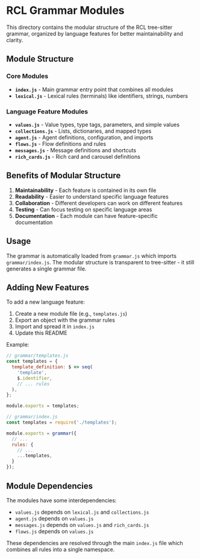 # RCL Grammar Modules

This directory contains the modular structure of the RCL tree-sitter grammar, organized by language features for better maintainability and clarity.

## Module Structure

### Core Modules

- **`index.js`** - Main grammar entry point that combines all modules
- **`lexical.js`** - Lexical rules (terminals) like identifiers, strings, numbers

### Language Feature Modules

- **`values.js`** - Value types, type tags, parameters, and simple values
- **`collections.js`** - Lists, dictionaries, and mapped types
- **`agent.js`** - Agent definitions, configuration, and imports
- **`flows.js`** - Flow definitions and rules
- **`messages.js`** - Message definitions and shortcuts
- **`rich_cards.js`** - Rich card and carousel definitions

## Benefits of Modular Structure

1. **Maintainability** - Each feature is contained in its own file
2. **Readability** - Easier to understand specific language features
3. **Collaboration** - Different developers can work on different features
4. **Testing** - Can focus testing on specific language areas
5. **Documentation** - Each module can have feature-specific documentation

## Usage

The grammar is automatically loaded from `grammar.js` which imports `grammar/index.js`. The modular structure is transparent to tree-sitter - it still generates a single grammar file.

## Adding New Features

To add a new language feature:

1. Create a new module file (e.g., `templates.js`)
2. Export an object with the grammar rules
3. Import and spread it in `index.js`
4. Update this README

Example:

```javascript
// grammar/templates.js
const templates = {
  template_definition: $ => seq(
    'template',
    $.identifier,
    // ... rules
  ),
};

module.exports = templates;
```

```javascript
// grammar/index.js
const templates = require('./templates');

module.exports = grammar({
  // ...
  rules: {
    // ...
    ...templates,
  }
});
```

## Module Dependencies

The modules have some interdependencies:

- `values.js` depends on `lexical.js` and `collections.js`
- `agent.js` depends on `values.js`
- `messages.js` depends on `values.js` and `rich_cards.js`
- `flows.js` depends on `values.js`

These dependencies are resolved through the main `index.js` file which combines all rules into a single namespace.